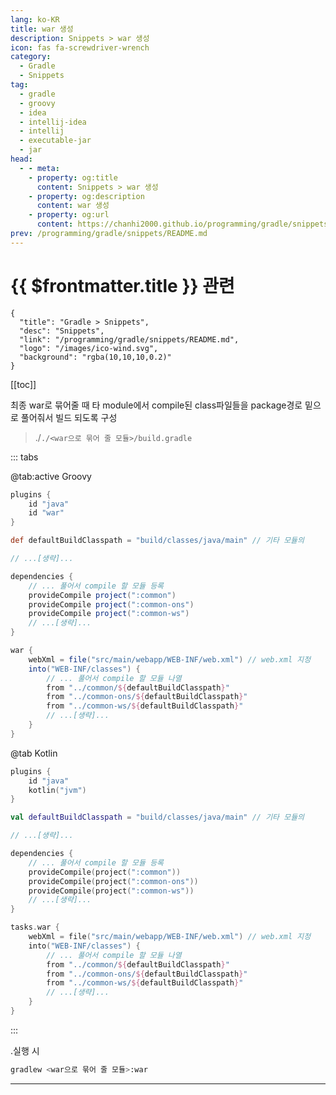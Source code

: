 ```yaml
---
lang: ko-KR
title: war 생성
description: Snippets > war 생성
icon: fas fa-screwdriver-wrench
category:
  - Gradle
  - Snippets
tag: 
  - gradle
  - groovy
  - idea
  - intellij-idea
  - intellij
  - executable-jar
  - jar
head:
  - - meta:
    - property: og:title
      content: Snippets > war 생성
    - property: og:description
      content: war 생성
    - property: og:url
      content: https://chanhi2000.github.io/programming/gradle/snippets/create-war.html
prev: /programming/gradle/snippets/README.md
---
```


# {{ $frontmatter.title }} 관련

```component VPCard
{
  "title": "Gradle > Snippets",
  "desc": "Snippets",
  "link": "/programming/gradle/snippets/README.md",
  "logo": "/images/ico-wind.svg",
  "background": "rgba(10,10,10,0.2)"
}
```

[[toc]]

최종 war로 묶어줄 때 타 module에서 compile된 class파일들을 package경로 밑으로 풀어줘서 빌드 되도록 구성

> ./<VPIcon icon="fas fa-folder-open"/>`./<war으로 묶어 줄 모듈>/`<VPIcon icon="iconfont icon-gradle"/>`build.gradle`

::: tabs

@tab:active <VPIcon icon="iconfont icon-gradle"/>Groovy

```groovy
plugins {
    id "java"
    id "war"
}

def defaultBuildClasspath = "build/classes/java/main" // 기타 모듈의 

// ...[생략]... 

dependencies {
    // ... 풀어서 compile 할 모듈 등록
    provideCompile project(":common") 
    provideCompile project(":common-ons") 
    provideCompile project(":common-ws") 
    // ...[생략]...
}

war {
    webXml = file("src/main/webapp/WEB-INF/web.xml") // web.xml 지정
    into("WEB-INF/classes") {
        // ... 풀어서 compile 할 모듈 나열
        from "../common/${defaultBuildClasspath}" 
        from "../common-ons/${defaultBuildClasspath}" 
        from "../common-ws/${defaultBuildClasspath}" 
        // ...[생략]...
    }
}
```

@tab <VPIcon icon="iconfont icon-kotlin"/>Kotlin

```kts
plugins {
    id "java"
    kotlin("jvm")
}

val defaultBuildClasspath = "build/classes/java/main" // 기타 모듈의 

// ...[생략]... 

dependencies {
    // ... 풀어서 compile 할 모듈 등록
    provideCompile(project(":common"))
    provideCompile(project(":common-ons"))
    provideCompile(project(":common-ws"))
    // ...[생략]...
}

tasks.war {
    webXml = file("src/main/webapp/WEB-INF/web.xml") // web.xml 지정
    into("WEB-INF/classes") {
        // ... 풀어서 compile 할 모듈 나열
        from "../common/${defaultBuildClasspath}" 
        from "../common-ons/${defaultBuildClasspath}" 
        from "../common-ws/${defaultBuildClasspath}" 
        // ...[생략]...
    }
}
```

:::

.<VPIcon icon="iconfont icon-shell"/>실행 시

```sh
gradlew <war으로 묶어 줄 모듈>:war
```

---

<TagLinks />